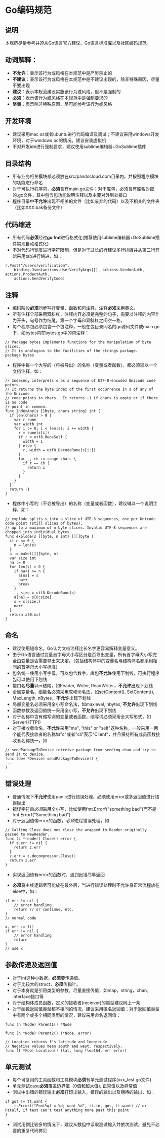 # Go编码规范

## 说明
本规范尽量参考并遵从Go语言官方建议、Go语言标准库以及社区编码规范。

## 动词解释：
- **不允许**：表示该行为或风格在本规范中是严厉禁止的
- **不建议**：表示该行为或风格在本规范中是不建议出现的，除非特殊原因，尽量不要出现
- **建议**：表示本规范建议实施该行为或风格，但不是强制的
- **必须**：表示该行为或风格在本规范中是强制要求的
- **尽量**：表示除非特殊原因，尽可能参考该行为或风格

## 开发环境
+ 建议采用mac os或者ubuntu进行代码编译及调试；不建议采用windows开发环境，对于windows pc的情况，建议安装虚拟机
+ 不对开发ide进行强制要求，建议使用sublime编辑器+GoSublime插件

## 目录结构
+ 所有业务相关模块都必须放在src/pandocloud.com目录内，并按照程序模块的功能进行命名
+ 对于可执行程序包，**必须**含有main.go文件；对于库包，必须含有库名对应的.go文件，其中包含包功能说明注释以及主要对外到处接口
+ 程序目录中**不允许**出现不相关的文件（比如废弃的代码）以及不相关的文件夹（比如XXX.bak备份文件）

## 代码缩进
+ 所有代码**必须**经过**go fmt**进行格式化(推荐使用sublime编辑器+GoSublime插件实现自动格式化)
+ 不对代码行宽度进行字符限制，但是对于过长的行建议多行排版并从第二行开始采用tab进行缩进，如：

``` golang
r.Post("/users/verification",
    binding.Json(actions.UserVerifyArgs{}), actions.VendorAuth, actions.ProductAuth,
    actions.SendVerifyCode)
```

## 注释
+ 编码阶段**必须**同步写好变量、函数和包注释，注释**必须**采用英文。
+ 所有注释全部采用双斜杠，注释内容必须是完整的句子，需要以注释的内容作为开头，句号作为结尾，第一个字母和双斜杠之间空一格。
+ 每个程序包必须包含一个包注释，一般在包目录同名的go源码文件或main.go下，如bytes包在bytes.go中的包注释：

``` golang
// Package bytes implements functions for the manipulation of byte slices.
// It is analogous to the facilities of the strings package.
package bytes

```

+ 程序中每一个大写的（将被导出）的名称（变量或者函数），都必须辅以一个文档注释，如：

``` golang
// IndexAny interprets s as a sequence of UTF-8-encoded Unicode code points.
// It returns the byte index of the first occurrence in s of any of the Unicode
// code points in chars.  It returns -1 if chars is empty or if there is no code
// point in common.
func IndexAny(s []byte, chars string) int {
  if len(chars) > 0 {
    var r rune
    var width int
    for i := 0; i < len(s); i += width {
      r = rune(s[i])
      if r < utf8.RuneSelf {
        width = 1
      } else {
        r, width = utf8.DecodeRune(s[i:])
      }
      for _, ch := range chars {
        if r == ch {
          return i
        }
      }
    }
  }
  return -1
}
```

+ 程序中小写的（不会被导出）的名称（变量或者函数），建议辅以一个说明注释，如：

``` golang
// explode splits s into a slice of UTF-8 sequences, one per Unicode code point (still slices of bytes),
// up to a maximum of n byte slices. Invalid UTF-8 sequences are chopped into individual bytes.
func explode(s []byte, n int) [][]byte {
  if n <= 0 {
    n = len(s)
  }
  a := make([][]byte, n)
  var size int
  na := 0
  for len(s) > 0 {
    if na+1 >= n {
      a[na] = s
      na++
      break
    }
    _, size = utf8.DecodeRune(s)
    a[na] = s[0:size]
    s = s[size:]
    na++
  }
  return a[0:na]
}
```

## 命名
+ 建议使用短命名，Go认为文档注释比长名字更容易解释变量意义。
+ 由于Go语言通过变量首字母大小写区分是否导出变量，所有首字母大小写完全由变量是否需要导出来决定。（包括结构体中的变量名与结构体名都采用相同的首字母大小写标准）
+ 包名统一使用小写字母，可以包含数字，库包**不允许**使用下划线，可执行程序包可以使用下划线
+ 接口名**尽量**以er结尾，如Reader, Writer, ReadWriter，**不允许**出现下划线
+ 全局变量名、函数名必须采用驼峰命名法，如setContent(), SetContent(), MaxLength, nBytes，**不允许**出现下划线
+ 局部变量名必须采用全小写命名法，如maxlevel, nbytes, **不允许**出现下划线
+ 函数参数及返回值统一采用全小写，**不允许**出现下划线
+ 对于名称中含有缩写词的变量或者函数，缩写词必须采用全大写形式，如ServerHTTP()
+ 对于接收者命名，**不允许**采用"me", "this" or "self"这种名称，一般采用一两个能代表接收者的名称如"c"或者"cli"表示"Client"，并且保持所有成员函数接收者名称统一，如

``` golang
// sendPackageToDevice retreive package from sending chan and try to send it to device.
func (dev *Device) sendPackageToDevice() {
...
}
```

## 错误处理
+ 普通情况下**不允许**使用panic进行错误处理，必须使用error或多返回值进行错误抛出
+ 错误字符串*必须*采用全小写，比如使用fmt.Errorf("something bad")而不是fmt.Errorf("Something bad")
+ 对于返回值带error的函数，*必须*进程错误处理，如

``` golang
// Calling Close does not close the wrapped io.Reader originally passed to NewReader.
func (z *reader) Close() error {
  if z.err != nil {
    return z.err
  }
  z.err = z.decompressor.Close()
  return z.err
}
```
+ 实现返回值有error的函数时，遇到出错尽早返回

+ **必须**将主线逻辑尽可能放在最外层，当进行错误处理时不允许将正常流程放在else中，如：

``` golang
if err != nil {
    // error handling
    return // or continue, etc.
}
// normal code

```

``` golang
x, err := f()
if err != nil {
    // error handling
    return
}
// use x

```

## 参数传递及返回值
+ 对于int这种小数据，**必须**要传递值。
+ 对于比较大的struct，**必须**传指针。
+ 对于本身就是引用类型的参数，尽量直接传值，如map，string，chan，interface接口等
+ 对于结构体成员函数，定义的接收者(receiver)的类型建议同上一条
+ 对于函数返回值类型都不相同的情况，建议采用匿名返回值；对于返回值类型中有两个或多个相同类型的情况，建议采用命名返回值：

``` golang
func (n *Node) Parent1() *Node

func (n *Node) Parent2() (*Node, error)

// Location returns f's latitude and longitude.
// Negative values mean south and west, respectively.
func (f *Foo) Location() (lat, long float64, err error)

```

## 单元测试
+ 每个可复用的工具函数和工具模块**必须**有单元测试程序(xxx_test.go文件)
+ 单元测试case**必须**覆盖边界值（0值和超大值), 正常值以及异常值
+ 测试中出错的错误输出**必须**打印出输入，错误的输出以及期待的输出，如：

``` golang
if got != tt.want {
    t.Errorf("Foo(%q) = %d; want %d", tt.in, got, tt.want) // or Fatalf, if test can't test anything more past this point
}
```

+ 测试用例比较多的情况下，建议从数组中读取测试输入并依次测试，避免不必要的重复代码拷贝